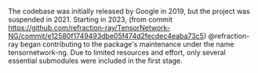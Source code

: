 The codebase was initially released by Google in 2019, but the project was suspended in 2021. Starting in 2023, (from commit https://github.com/refraction-ray/TensorNetwork-NG/commit/e12580f1749493dbe05f474d2fecdec4eaba73c5) @refraction-ray began contributing to the package's maintenance under the name tensornetwork-ng. Due to limited resources and effort, only several essential submodules were included in the first stage.